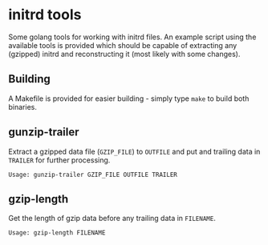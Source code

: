 # initrd tools

Some golang tools for working with initrd files. An example script using the available tools is provided which should be capable of extracting any (gzipped) initrd and reconstructing it (most likely with some changes).

## Building

A Makefile is provided for easier building - simply type `make` to build both binaries.

## gunzip-trailer

Extract a gzipped data file (`GZIP_FILE`) to `OUTFILE` and put and trailing data in `TRAILER` for further processing.

```
Usage: gunzip-trailer GZIP_FILE OUTFILE TRAILER
```

## gzip-length

Get the length of gzip data before any trailing data in `FILENAME`.

```
Usage: gzip-length FILENAME
```
